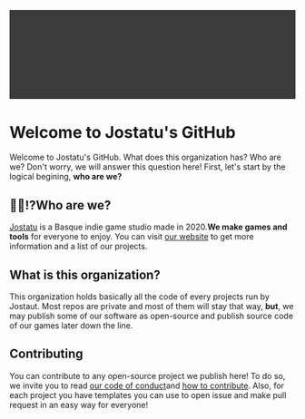 [![Jostatu](https://raw.githubusercontent.com/Jostatu/jostatu.github.io/main/resources/media/img/banner/jostatu-intro-low.gif)](http://www.jostatu.com)
# Welcome to Jostatu's GitHub
Welcome to Jostatu's GitHub. What does this organization has? Who are we? Don't worry, we will answer this question here! First, let's start by the logical begining, **who are we?**

## 🙋‍♂️⁉️Who are we?
[Jostatu](https://www.jostatu.com) is a Basque indie game studio made in 2020.**We make games and tools** for everyone to enjoy. You can visit [our website](https://www.jostatu.com) to get more information and a list of our projects.

## What is  this organization?
This organization holds basically all the code of every projects run by Jostaut. Most repos are private and most of them will stay that way, **but**, we may publish some of our software as open-source and publish source code of our games later down the line.

## Contributing
You can contribute to any open-source project we publish here! To do so, we invite you to read [our code of conduct](https://github.com/Jostatu/.github/blob/main/CODE_OF_CONDUCT.md)and [how to contribute]([./../CONTRIBUTING.md](https://github.com/Jostatu/.github/blob/main/CONTRIBUTING.md)). Also, for each project you have templates you can use to open issue and make pull request in an easy way for everyone!



<!--

**Here are some ideas to get you started:**

🙋‍♀️ A short introduction - what is your organization all about?
🌈 Contribution guidelines - how can the community get involved?
👩‍💻 Useful resources - where can the community find your docs? Is there anything else the community should know?
🍿 Fun facts - what does your team eat for breakfast?
🧙 Remember, you can do mighty things with the power of [Markdown](https://docs.github.com/github/writing-on-github/getting-started-with-writing-and-formatting-on-github/basic-writing-and-formatting-syntax)
-->
